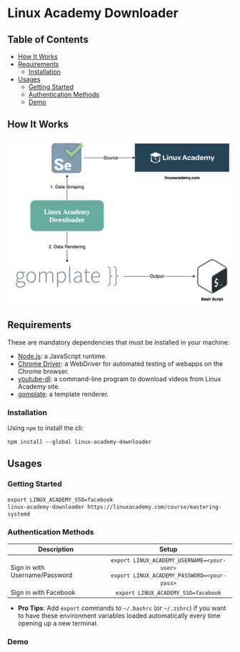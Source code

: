 # Linux Academy Downloader

## Table of Contents

<!-- START doctoc generated TOC please keep comment here to allow auto update -->
<!-- DON'T EDIT THIS SECTION, INSTEAD RE-RUN doctoc TO UPDATE -->

- [How It Works](#how-it-works)
- [Requirements](#requirements)
  - [Installation](#installation)
- [Usages](#usages)
  - [Getting Started](#getting-started)
  - [Authentication Methods](#authentication-methods)
  - [Demo](#demo)

<!-- END doctoc generated TOC please keep comment here to allow auto update -->

## How It Works

<div align="center"><img src="assets/linux-academy-downloader.png" width="800"></div>

## Requirements

These are mandatory dependencies that must be installed in your machine:

- [Node.js](https://nodejs.org/en/):
  a JavaScript runtime.
- [Chrome Driver](https://github.com/giggio/node-chromedriver):
  a WebDriver for automated testing of webapps on the Chrome browser.
- [youtube-dl](https://github.com/ytdl-org/youtube-dl):
  a command-line program to download videos from Linux Academy site.
- [gomplate](https://github.com/hairyhenderson/gomplate):
  a template renderer.

### Installation

Using `npm` to install the cli:

```shell script
npm install --global linux-academy-downloader
```

## Usages

### Getting Started

```shell script
export LINUX_ACADEMY_SSO=facebook
linux-academy-downloader https://linuxacademy.com/course/mastering-systemd
```

### Authentication Methods

| Description                    |                                            Setup                                             |
| ------------------------------ | :------------------------------------------------------------------------------------------: |
| Sign in with Username/Password | `export LINUX_ACADEMY_USERNAME=<your-user>`<br />`export LINUX_ACADEMY_PASSWORD=<your-pass>` |
| Sign in with Facebook          |                             `export LINUX_ACADEMY_SSO=facebook`                              |

- **Pro Tips**: Add `export` commands to `~/.bashrc` (or `~/.zshrc`)
  if you want to have these environment variables loaded automatically
  every time opening up a new terminal.

### Demo
